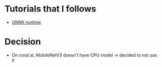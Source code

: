 # Tutorials that I follows

- [ONNX runtime](https://opensource.microsoft.com/blog/2023/02/08/performant-on-device-inferencing-with-onnx-runtime/)

# Decision

- On coral.ai, MobileNetV3 doesn't have CPU model -> decided to not use it
